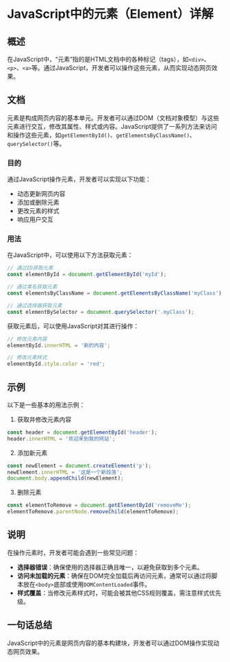 <!--
Meta Description: # JavaScript中的元素（Element）详解 ## 概述 在JavaScript中，“元素”指的是HTML文档中的各种标记（tags），如`<div>`、`<p>`、`<a>`等。通过JavaScript，开发者可以操作这些元素，从而实现动态网页效果。 ## 文档 元素是构成网页内容的基本...
Meta Keywords: document, const, javascript, getelementbyid, elementbyid
-->

# JavaScript中的元素（Element）详解

## 概述
在JavaScript中，“元素”指的是HTML文档中的各种标记（tags），如`<div>`、`<p>`、`<a>`等。通过JavaScript，开发者可以操作这些元素，从而实现动态网页效果。

## 文档
元素是构成网页内容的基本单元。开发者可以通过DOM（文档对象模型）与这些元素进行交互，修改其属性、样式或内容。JavaScript提供了一系列方法来访问和操作这些元素，如`getElementById()`、`getElementsByClassName()`、`querySelector()`等。

### 目的
通过JavaScript操作元素，开发者可以实现以下功能：
- 动态更新网页内容
- 添加或删除元素
- 更改元素的样式
- 响应用户交互

### 用法
在JavaScript中，可以使用以下方法获取元素：
```javascript
// 通过ID获取元素
const elementById = document.getElementById('myId');

// 通过类名获取元素
const elementsByClassName = document.getElementsByClassName('myClass');

// 通过选择器获取元素
const elementBySelector = document.querySelector('.myClass');
```

获取元素后，可以使用JavaScript对其进行操作：
```javascript
// 修改元素内容
elementById.innerHTML = '新的内容';

// 修改元素样式
elementById.style.color = 'red';
```

## 示例
以下是一些基本的用法示例：

1. 获取并修改元素内容
```javascript
const header = document.getElementById('header');
header.innerHTML = '欢迎来到我的网站';
```

2. 添加新元素
```javascript
const newElement = document.createElement('p');
newElement.innerHTML = '这是一个新段落';
document.body.appendChild(newElement);
```

3. 删除元素
```javascript
const elementToRemove = document.getElementById('removeMe');
elementToRemove.parentNode.removeChild(elementToRemove);
```

## 说明
在操作元素时，开发者可能会遇到一些常见问题：
- **选择器错误**：确保使用的选择器正确且唯一，以避免获取到多个元素。
- **访问未加载的元素**：确保在DOM完全加载后再访问元素，通常可以通过将脚本放在`<body>`底部或使用`DOMContentLoaded`事件。
- **样式覆盖**：当修改元素样式时，可能会被其他CSS规则覆盖，需注意样式优先级。

## 一句话总结
JavaScript中的元素是网页内容的基本构建块，开发者可以通过DOM操作实现动态网页效果。